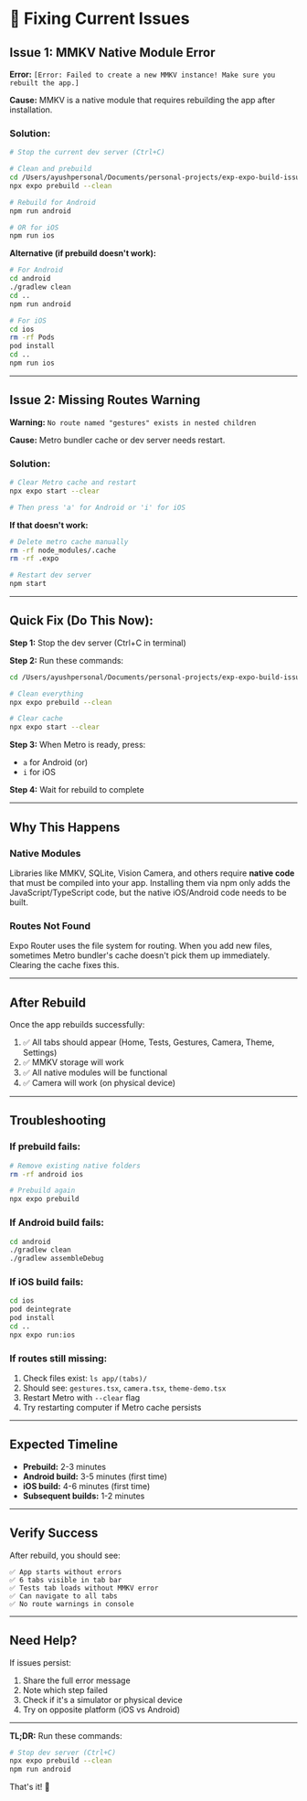 # 🔧 Fixing Current Issues

## Issue 1: MMKV Native Module Error

**Error:** `[Error: Failed to create a new MMKV instance! Make sure you rebuilt the app.]`

**Cause:** MMKV is a native module that requires rebuilding the app after installation.

### Solution:

```bash
# Stop the current dev server (Ctrl+C)

# Clean and prebuild
cd /Users/ayushpersonal/Documents/personal-projects/exp-expo-build-issue/nexus-skeleton
npx expo prebuild --clean

# Rebuild for Android
npm run android

# OR for iOS
npm run ios
```

**Alternative (if prebuild doesn't work):**

```bash
# For Android
cd android
./gradlew clean
cd ..
npm run android

# For iOS
cd ios
rm -rf Pods
pod install
cd ..
npm run ios
```

---

## Issue 2: Missing Routes Warning

**Warning:** `No route named "gestures" exists in nested children`

**Cause:** Metro bundler cache or dev server needs restart.

### Solution:

```bash
# Clear Metro cache and restart
npx expo start --clear

# Then press 'a' for Android or 'i' for iOS
```

**If that doesn't work:**

```bash
# Delete metro cache manually
rm -rf node_modules/.cache
rm -rf .expo

# Restart dev server
npm start
```

---

## Quick Fix (Do This Now):

**Step 1:** Stop the dev server (Ctrl+C in terminal)

**Step 2:** Run these commands:

```bash
cd /Users/ayushpersonal/Documents/personal-projects/exp-expo-build-issue/nexus-skeleton

# Clean everything
npx expo prebuild --clean

# Clear cache
npx expo start --clear
```

**Step 3:** When Metro is ready, press:
- `a` for Android (or)
- `i` for iOS

**Step 4:** Wait for rebuild to complete

---

## Why This Happens

### Native Modules
Libraries like MMKV, SQLite, Vision Camera, and others require **native code** that must be compiled into your app. Installing them via npm only adds the JavaScript/TypeScript code, but the native iOS/Android code needs to be built.

### Routes Not Found
Expo Router uses the file system for routing. When you add new files, sometimes Metro bundler's cache doesn't pick them up immediately. Clearing the cache fixes this.

---

## After Rebuild

Once the app rebuilds successfully:

1. ✅ All tabs should appear (Home, Tests, Gestures, Camera, Theme, Settings)
2. ✅ MMKV storage will work
3. ✅ All native modules will be functional
4. ✅ Camera will work (on physical device)

---

## Troubleshooting

### If prebuild fails:

```bash
# Remove existing native folders
rm -rf android ios

# Prebuild again
npx expo prebuild
```

### If Android build fails:

```bash
cd android
./gradlew clean
./gradlew assembleDebug
```

### If iOS build fails:

```bash
cd ios
pod deintegrate
pod install
cd ..
npx expo run:ios
```

### If routes still missing:

1. Check files exist: `ls app/(tabs)/`
2. Should see: `gestures.tsx`, `camera.tsx`, `theme-demo.tsx`
3. Restart Metro with `--clear` flag
4. Try restarting computer if Metro cache persists

---

## Expected Timeline

- **Prebuild:** 2-3 minutes
- **Android build:** 3-5 minutes (first time)
- **iOS build:** 4-6 minutes (first time)
- **Subsequent builds:** 1-2 minutes

---

## Verify Success

After rebuild, you should see:

```
✅ App starts without errors
✅ 6 tabs visible in tab bar
✅ Tests tab loads without MMKV error
✅ Can navigate to all tabs
✅ No route warnings in console
```

---

## Need Help?

If issues persist:

1. Share the full error message
2. Note which step failed
3. Check if it's a simulator or physical device
4. Try on opposite platform (iOS vs Android)

---

**TL;DR:** Run these commands:

```bash
# Stop dev server (Ctrl+C)
npx expo prebuild --clean
npm run android
```

That's it! 🚀



